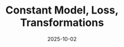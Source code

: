 ---
layout: lecture
number: 11
date: 2025-10-02
published: false
title: Constant Model, Loss, Transformations
presented_by: Josh Grossman
slido:
recording: 
files:
  slides: 
  pdf_slides:
  code:
  code_html:
  notebook:
  notes:
  additional_files:
    - name:
      link:
      target: #or leave empty
---